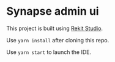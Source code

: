 # Synapse admin ui

This project is built using [Rekit Studio](https://rekit.js.org/).

Use `yarn install` after cloning this repo.

Use `yarn start` to launch the IDE.
